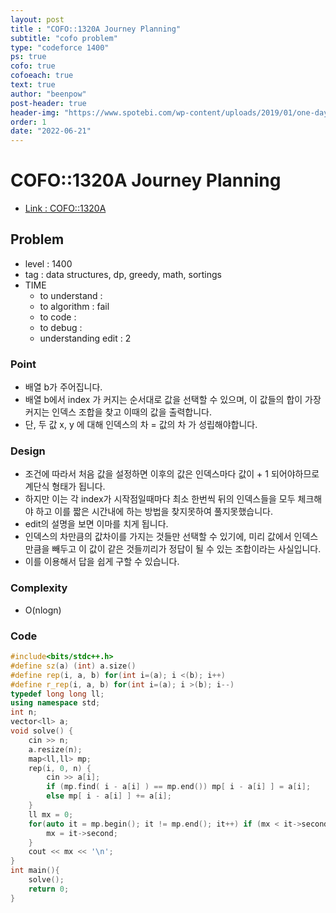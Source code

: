 ```yaml
---
layout: post
title : "COFO::1320A Journey Planning"
subtitle: "cofo problem"
type: "codeforce 1400"
ps: true
cofo: true
cofoeach: true
text: true
author: "beenpow"
post-header: true
header-img: "https://www.spotebi.com/wp-content/uploads/2019/01/one-day-day-one-workout-motivation-spotebi.jpg"
order: 1
date: "2022-06-21"
---
```

# COFO::1320A Journey Planning
- [Link : COFO::1320A](https://codeforces.com/problemset/problem/1320/A)


## Problem 

- level : 1400
- tag : data structures, dp, greedy, math, sortings
- TIME
  - to understand    : 
  - to algorithm     : fail
  - to code          : 
  - to debug         : 
  - understanding edit :  2

### Point
- 배열 b가 주어집니다.
- 배열 b에서 index 가 커지는 순서대로 값을 선택할 수 있으며, 이 값들의 합이 가장 커지는 인덱스 조합을 찾고 이때의 값을 출력합니다.
- 단, 두 값 x, y 에 대해 인덱스의 차 = 값의 차 가 성립해야합니다.

### Design
- 조건에 따라서 처음 값을 설정하면 이후의 값은 인덱스마다 값이 + 1 되어야하므로 계단식 형태가 됩니다.
- 하지만 이는 각 index가 시작점일때마다 최소 한번씩 뒤의 인덱스들을 모두 체크해야 하고 이를 짧은 시간내에 하는 방법을 찾지못하여 풀지못했습니다.
- edit의 설명을 보면 이마를 치게 됩니다.
- 인덱스의 차만큼의 값차이를 가지는 것들만 선택할 수 있기에, 미리 값에서 인덱스만큼을 빼두고 이 값이 같은 것들끼리가 정답이 될 수 있는 조합이라는 사실입니다.
- 이를 이용해서 답을 쉽게 구할 수 있습니다.

### Complexity
- O(nlogn)

### Code

```cpp
#include<bits/stdc++.h>
#define sz(a) (int) a.size()
#define rep(i, a, b) for(int i=(a); i <(b); i++)
#define r_rep(i, a, b) for(int i=(a); i >(b); i--)
typedef long long ll;
using namespace std;
int n;
vector<ll> a;
void solve() {
    cin >> n;
    a.resize(n);
    map<ll,ll> mp;
    rep(i, 0, n) {
        cin >> a[i];
        if (mp.find( i - a[i] ) == mp.end()) mp[ i - a[i] ] = a[i];
        else mp[ i - a[i] ] += a[i];
    }
    ll mx = 0;
    for(auto it = mp.begin(); it != mp.end(); it++) if (mx < it->second) {
        mx = it->second;
    }
    cout << mx << '\n';
}
int main(){
    solve();
    return 0;
}

```
